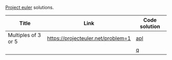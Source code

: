 [Project euler](https://projecteuler.net/) solutions.

| Title               | Link                               | Code solution          |
|---------------------|------------------------------------|------------------------|
| Multiples of 3 or 5 | https://projecteuler.net/problem=1 | [apl](problem1.dyalog) |
|                     |                                    | [q](problem1.q)        |


